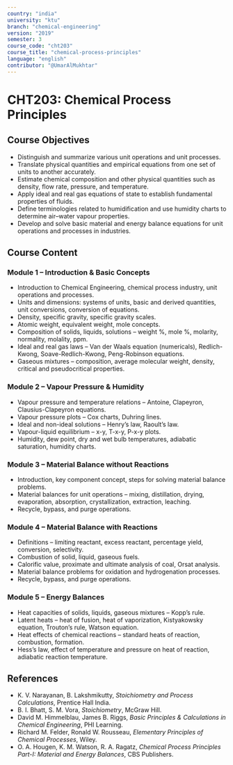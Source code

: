 ```yaml
---
country: "india"
university: "ktu"
branch: "chemical-engineering"
version: "2019"
semester: 3
course_code: "cht203"
course_title: "chemical-process-principles"
language: "english"
contributor: "@UmarAlMukhtar"
---
```


# CHT203: Chemical Process Principles

## Course Objectives
* Distinguish and summarize various unit operations and unit processes.  
* Translate physical quantities and empirical equations from one set of units to another accurately.  
* Estimate chemical composition and other physical quantities such as density, flow rate, pressure, and temperature.  
* Apply ideal and real gas equations of state to establish fundamental properties of fluids.  
* Define terminologies related to humidification and use humidity charts to determine air–water vapour properties.  
* Develop and solve basic material and energy balance equations for unit operations and processes in industries.  

## Course Content

### Module 1 – Introduction & Basic Concepts
* Introduction to Chemical Engineering, chemical process industry, unit operations and processes.  
* Units and dimensions: systems of units, basic and derived quantities, unit conversions, conversion of equations.  
* Density, specific gravity, specific gravity scales.  
* Atomic weight, equivalent weight, mole concepts.  
* Composition of solids, liquids, solutions – weight %, mole %, molarity, normality, molality, ppm.  
* Ideal and real gas laws – Van der Waals equation (numericals), Redlich-Kwong, Soave-Redlich-Kwong, Peng-Robinson equations.  
* Gaseous mixtures – composition, average molecular weight, density, critical and pseudocritical properties.  

### Module 2 – Vapour Pressure & Humidity
* Vapour pressure and temperature relations – Antoine, Clapeyron, Clausius-Clapeyron equations.  
* Vapour pressure plots – Cox charts, Duhring lines.  
* Ideal and non-ideal solutions – Henry’s law, Raoult’s law.  
* Vapour-liquid equilibrium – x-y, T-x-y, P-x-y plots.  
* Humidity, dew point, dry and wet bulb temperatures, adiabatic saturation, humidity charts.  

### Module 3 – Material Balance without Reactions
* Introduction, key component concept, steps for solving material balance problems.  
* Material balances for unit operations – mixing, distillation, drying, evaporation, absorption, crystallization, extraction, leaching.  
* Recycle, bypass, and purge operations.  

### Module 4 – Material Balance with Reactions
* Definitions – limiting reactant, excess reactant, percentage yield, conversion, selectivity.  
* Combustion of solid, liquid, gaseous fuels.  
* Calorific value, proximate and ultimate analysis of coal, Orsat analysis.  
* Material balance problems for oxidation and hydrogenation processes.  
* Recycle, bypass, and purge operations.  

### Module 5 – Energy Balances
* Heat capacities of solids, liquids, gaseous mixtures – Kopp’s rule.  
* Latent heats – heat of fusion, heat of vaporization, Kistyakowsky equation, Trouton’s rule, Watson equation.  
* Heat effects of chemical reactions – standard heats of reaction, combustion, formation.  
* Hess’s law, effect of temperature and pressure on heat of reaction, adiabatic reaction temperature.  

## References
* K. V. Narayanan, B. Lakshmikutty, *Stoichiometry and Process Calculations*, Prentice Hall India.  
* B. I. Bhatt, S. M. Vora, *Stoichiometry*, McGraw Hill.  
* David M. Himmelblau, James B. Riggs, *Basic Principles & Calculations in Chemical Engineering*, PHI Learning.  
* Richard M. Felder, Ronald W. Rousseau, *Elementary Principles of Chemical Processes*, Wiley.  
* O. A. Hougen, K. M. Watson, R. A. Ragatz, *Chemical Process Principles Part-I: Material and Energy Balances*, CBS Publishers.  
